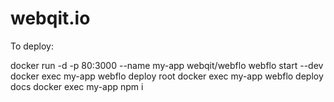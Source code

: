# webqit.io
To deploy:

docker run -d -p 80:3000 --name my-app webqit/webflo webflo start --dev
docker exec my-app webflo deploy root
docker exec my-app webflo deploy docs
docker exec my-app npm i